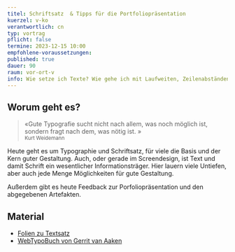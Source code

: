 ```yaml
---
titel: Schriftsatz  & Tipps für die Portfoliopräsentation
kuerzel: v-ko
verantwortlich: cn
typ: vortrag
pflicht: false
termine: 2023-12-15 10:00
empfohlene-voraussetzungen: 
published: true
dauer: 90
raum: vor-ort-v
info: Wie setze ich Texte? Wie gehe ich mit Laufweiten, Zeilenabständen und Ausrichtungen um? Diese und ähnliche Fragen werden heute adressiert.
---
```


## Worum geht es?

> «Gute Typografie sucht nicht nach allem, was noch möglich ist, sondern fragt nach dem, was nötig ist.
»<br><small>Kurt Weidemann</small>

Heute geht es um Typographie und Schriftsatz, für viele die Basis und der Kern guter Gestaltung. Auch, oder gerade im Screendesign, ist Text und damit Schrift ein wesentlicher Informationsträger. Hier lauern viele Untiefen, aber auch jede Menge Möglichkeiten für gute Gestaltung.  

Außerdem gibt es heute Feedback zur Porfoliopräsentation und den abgegebenen Artefakten.

## Material
- [Folien zu Textsatz](../../download/inputs/woche-10/textsatz.pdf)
- [WebTypoBuch von Gerrit van Aaken](https://webtypobuch.de/lesen/Kapitel-5/Kapitel-5-4)

